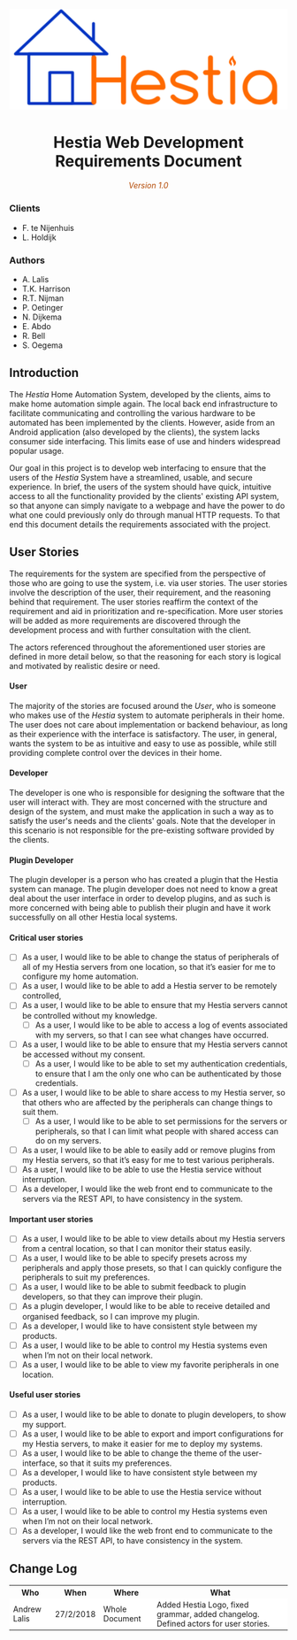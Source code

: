 <center>
	<!-- Title image and text. -->
	<img src="images/hestiaLogo.png"/>
	<h1>Hestia Web Development Requirements Document</h1>
	<span style="font-style: italic; color: #b34700">Version 1.0</span>
</center>

### Clients
- F. te Nijenhuis
- L. Holdijk

### Authors
* A. Lalis
* T.K. Harrison
* R.T. Nijman
* P. Oetinger
* N. Dijkema
* E. Abdo
* R. Bell
* S. Oegema


## Introduction
The *Hestia* Home Automation System, developed by the clients, aims to make home automation simple again. The local back end infrastructure to facilitate communicating and controlling the various hardware to be automated has been implemented by the clients. However, aside from an Android application (also developed by the clients), the system lacks consumer side interfacing. This limits ease of use and hinders widespread popular usage. 

Our goal in this project is to develop web interfacing to ensure that the users of the *Hestia* System have a streamlined, usable, and secure experience. In brief, the users of the system should have quick, intuitive access to all the functionality provided by the clients' existing API system, so that anyone can simply navigate to a webpage and have the power to do what one could previously only do through manual HTTP requests. To that end this document details the requirements associated with the project.


## User Stories

The requirements for the system are specified from the perspective of those who are going to use the system, i.e. via user stories. The user stories involve the description of the user, their requirement, and the reasoning behind that requirement. The user stories reaffirm the context of the requirement and aid in prioritization and re-specification. More user stories will be added as more requirements are discovered through the development process and with further consultation with the client.

The actors referenced throughout the aforementioned user stories are defined in more detail below, so that the reasoning for each story is logical and motivated by realistic desire or need.

#### User
The majority of the stories are focused around the *User*, who is someone who makes use of the *Hestia* system to automate peripherals in their home. The user does not care about implementation or backend behaviour, as long as their experience with the interface is satisfactory. The user, in general, wants the system to be as intuitive and easy to use as possible, while still providing complete control over the devices in their home.

#### Developer
The developer is one who is responsible for designing the software that the user will interact with. They are most concerned with the structure and design of the system, and must make the application in such a way as to satisfy the user's needs and the clients' goals. Note that the developer in this scenario is not responsible for the pre-existing software provided by the clients.

#### Plugin Developer
The plugin developer is a person who has created a plugin that the Hestia system can manage. The plugin developer does not need to know a great deal about the user interface in order to develop plugins, and as such is more concerned with being able to publish their plugin and have it work successfully on all other Hestia local systems.

#### Critical user stories
- [ ] As a user, I would like to be able to change the status of peripherals of all of my Hestia servers from one location, so that it’s easier for me to configure my home automation.
- [ ] As a user, I would like to be able to add a Hestia server to be remotely controlled, 
- [ ] As a user, I would like to be able to ensure that my Hestia servers cannot be controlled without my knowledge.
  - [ ] As a user, I would like to be able to access a log of events associated with my servers, so that I can see what changes have occurred.
- [ ] As a user, I would like to be able to ensure that my Hestia servers cannot be accessed without my consent.
  - [ ] As a user, I would like to be able to set my authentication credentials, to ensure that I am the only one who can be authenticated by those credentials.
- [ ] As a user, I would like to be able to share access to my Hestia server, so that others who are affected by the peripherals can change things to suit them.
  - [ ] As a user, I would like to be able to set permissions for the servers or peripherals, so that I can limit what people with shared access can do on my servers.
- [ ] As a user, I would like to be able to easily add or remove plugins from my Hestia servers, so that it’s easy for me to test various peripherals.
- [ ] As a user, I would like to be able to use the Hestia service without interruption.
- [ ] As a developer, I would like the web front end to communicate to the servers via the REST API, to have consistency in the system.

#### Important user stories
- [ ] As a user, I would like to be able to view details about my Hestia servers from a central location, so that I can monitor their status easily.
- [ ] As a user, I would like to be able to specify presets across my peripherals and apply those presets, so that I can quickly configure the peripherals to suit my preferences.
- [ ] As a user, I would like to be able to submit feedback to plugin developers, so that they can improve their plugin.
- [ ] As a plugin developer, I would like to be able to receive detailed and organised feedback, so I can improve my plugin.
- [ ] As a developer, I would like to have consistent style between my products.
- [ ] As a user, I would like to be able to control my Hestia systems even when I’m not on their local network.
- [ ] As a user, I would like to be able to view my favorite peripherals in one location.

#### Useful user stories
- [ ] As a user, I would like to be able to donate to plugin developers, to show my support.
- [ ] As a user, I would like to be able to export and import configurations for my Hestia servers, to make it easier for me to deploy my systems.
- [ ] As a user, I would like to be able to change the theme of the user-interface, so that it suits my preferences.
- [ ] As a developer, I would like to have consistent style between my products.
- [ ] As a user, I would like to be able to use the Hestia service without interruption.
- [ ] As a user, I would like to be able to control my Hestia systems even when I’m not on their local network.
- [ ] As a developer, I would like the web front end to communicate to the servers via the REST API, to have consistency in the system.

## Change Log

<style>td {background-color:white;}</style>
<table style="border-collapse:collapse;border-spacing:0;width:100%">
	<tr>
    		<th>Who</th>
    		<th>When</th>
    		<th>Where</th>
    		<th>What</th>
  	</tr>
  	<tr>
    		<td>Andrew Lalis<br></td>
    		<td>27/2/2018</td>
    		<td>Whole Document</td>
    		<td>Added Hestia Logo, fixed grammar, added changelog. Defined actors for user stories.</td>
  	</tr>
</table>